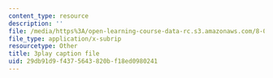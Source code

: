 ```yaml
---
content_type: resource
description: ''
file: /media/https%3A/open-learning-course-data-rc.s3.amazonaws.com/8-04-quantum-physics-i-spring-2016/29db91d9f4375643820bf18ed0980241_1D4VPbhDy_A.vtt
file_type: application/x-subrip
resourcetype: Other
title: 3play caption file
uid: 29db91d9-f437-5643-820b-f18ed0980241
---
```

